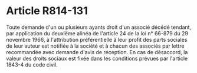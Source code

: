# Article R814-131

Toute demande d'un ou plusieurs ayants droit d'un associé décédé tendant, par application du deuxième alinéa de l'article 24 de la loi n° 66-879 du 29 novembre 1966, à l'attribution préférentielle à leur profit des parts sociales de leur auteur est notifiée à la société et à chacun des associés par lettre recommandée avec demande d'avis de réception. En cas de désaccord, la valeur des droits sociaux est fixée dans les conditions prévues par l'article 1843-4 du code civil.
